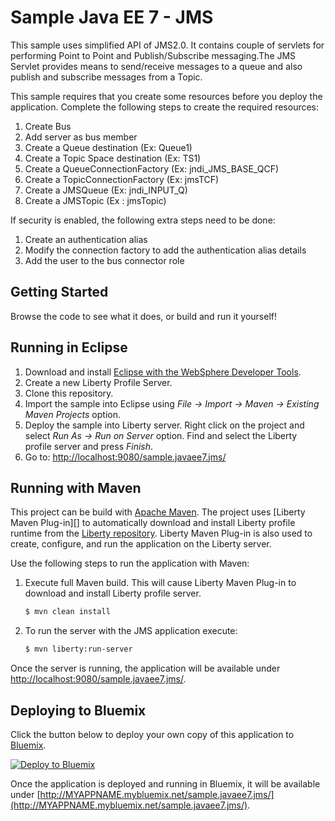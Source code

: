   
  
# Sample Java EE 7 - JMS


This sample uses simplified API of JMS2.0. It contains couple of servlets for performing Point to Point and Publish/Subscribe messaging.The JMS Servlet provides means to send/receive messages to a queue and also publish and subscribe messages from a Topic. 

This sample requires that you create some resources before you deploy the application. Complete the following steps to create the required resources: 

1. Create Bus
2. Add server as bus member
3. Create a Queue destination (Ex: Queue1)
4. Create a Topic Space destination (Ex: TS1)
5. Create a QueueConnectionFactory (Ex: jndi_JMS_BASE_QCF)
6. Create a TopicConnectionFactory (Ex: jmsTCF)
7. Create a JMSQueue (Ex: jndi_INPUT_Q)
8. Create a JMSTopic (Ex : jmsTopic)

If security is enabled, the following extra steps need to be done:

1. Create an authentication alias
2. Modify the connection factory to add the authentication alias details
3. Add the user to the bus connector role

## Getting Started

Browse the code to see what it does, or build and run it yourself!


## Running in Eclipse

1. Download and install [Eclipse with the WebSphere Developer Tools](https://developer.ibm.com/wasdev/downloads/liberty-profile-using-eclipse/).
2. Create a new Liberty Profile Server.
3. Clone this repository.
4. Import the sample into Eclipse using *File -> Import -> Maven -> Existing Maven Projects* option.
5. Deploy the sample into Liberty server. Right click on the project and select *Run As -> Run on Server* option. Find and select the Liberty profile server and press *Finish*.
6. Go to: [http://localhost:9080/sample.javaee7.jms/](http://localhost:9080/sample.javaee7.jms/)

## Running with Maven

This project can be build with [Apache Maven](http://maven.apache.org/). The project uses [Liberty Maven Plug-in][] to automatically download and install Liberty profile runtime from the [Liberty repository](https://developer.ibm.com/wasdev/downloads/). Liberty Maven Plug-in is also used to create, configure, and run the application on the Liberty server. 

Use the following steps to run the application with Maven:

1. Execute full Maven build. This will cause Liberty Maven Plug-in to download and install Liberty profile server.
    ```bash
    $ mvn clean install
    ```

2. To run the server with the JMS application execute:
    ```bash
    $ mvn liberty:run-server
    ```

Once the server is running, the application will be available under [http://localhost:9080/sample.javaee7.jms/](http://localhost:9080/sample.javaee7.jms/).

## Deploying to Bluemix

Click the button below to deploy your own copy of this application to [Bluemix](https://bluemix.net).

[![Deploy to Bluemix](https://bluemix.net/deploy/button.png)](https://bluemix.net/deploy?repository=https://github.com/WASdev/sample.javaee7.jms)

Once the application is deployed and running in Bluemix, it will be available under 
[http://MYAPPNAME.mybluemix.net/sample.javaee7.jms/](http://MYAPPNAME.mybluemix.net/sample.javaee7.jms/).
